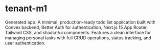 # tenant-m1
Generated app: A minimal, production-ready todo list application built with Convex backend, Better Auth for authentication, Next.js 15 App Router, Tailwind CSS, and shadcn/ui components. Features a clean interface for managing personal tasks with full CRUD operations, status tracking, and user authentication.
